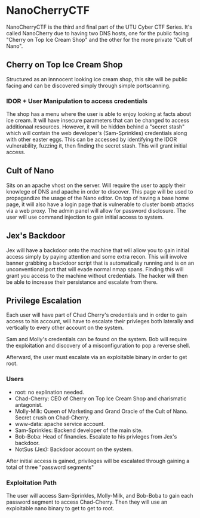 # NanoCherryCTF
NanoCherryCTF is the third and final part of the UTU Cyber CTF Series. It's called NanoCherry due to having two DNS hosts, one for the public facing "Cherry on Top Ice Cream Shop" and the other for the more private "Cult of Nano".

## Cherry on Top Ice Cream Shop
Structured as an innnocent looking ice cream shop, this site will be public facing and can be discovered simply through simple portscanning.

### IDOR + User Manipulation to access credentials
The shop has a menu where the user is able to enjoy looking at facts about ice cream. It will have insecure parameters that can be changed to access additionaal resources. However, it will be hidden behind a "secret stash" which will contain the web developer's (Sam-Sprinkles) credentials along with other easter eggs. This can be accessed by identifying the IDOR vulnerability, fuzzing it, then finding the secret stash. This will grant initial access. 

## Cult of Nano
Sits on an apache vhost on the server. Will require the user to apply their knowlege of DNS and apache in order to discover. This page will be used to propagandize the usage of the Nano editor. On top of having a base home page, it will also have a login page that is vulnerable to cluster bomb attacks via a web proxy. The admin panel will allow for password disclosure. The user will use command injection to gain initial access to system.

## Jex's Backdoor
Jex will have a backdoor onto the machine that will allow you to gain initial access simply by paying attention and some extra recon. This will involve banner grabbing a backdoor script that is automatically running and is on an unconventional port that will evade normal nmap spans. Finding this will grant you access to the machine without credentials. The hacker will then be able to increase their persistance and escalate from there.

## Privilege Escalation

Each user will have part of Chad Cherry's credentials and in order to gain access to his account, will have to escalate their privleges both laterally and vertically to every other account on the system. 

Sam and Molly's credentials can be found on the system. Bob will require the exploitation and discovery of a misconfiguration to pop a reverse shell.

Afterward, the user must escalate via an exploitable binary in order to get root.

### Users
- root: no explination needed. 
- Chad-Cherry: CEO of Cherry on Top Ice Cream Shop and charismatic antagonist.
- Molly-Milk: Queen of Marketing and Grand Oracle of the Cult of Nano. Secret crush on Chad-Cherry. 
- www-data: apache service account.
- Sam-Sprinkles: Backend developer of the main site. 
- Bob-Boba: Head of financies. Escalate to his privleges from Jex's backdoor.
- NotSus (Jex): Backdoor account on the system. 

After initial access is gained, privileges will be escalated through gaining a total of three "password segments"

### Exploitation Path
The user will access Sam-Sprinkles, Molly-Milk, and Bob-Boba to gain each password segment to access Chad-Cherry. Then they will use an exploitable nano binary to get to get to root.
